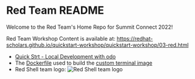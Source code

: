 # Red Team README

Welcome to the Red Team's Home Repo for Summit Connect 2022!

Red Team Workshop Content is available at: https://redhat-scholars.github.io/quickstart-workshop/quickstart-workshop/03-red.html

* [Quick Strt - Local Development with odo](https://github.com/redhat-scholars/quickstart-workshop/blob/master/apps/red/local-dev-with-odo.yaml)
* The [Dockerfile](https://github.com/redhat-scholars/quickstart-workshop/blob/master/apps/red/Dockerfile) used to build the [custom terminal image](https://redhat-scholars.github.io/quickstart-workshop/quickstart-workshop/03-red.html#custom_web_terminal)
* Red Shell team logo:
![Red Shell team logo](https://raw.githubusercontent.com/redhat-scholars/quickstart-workshop/master/apps/red/RedShell.png "Red Shell")
